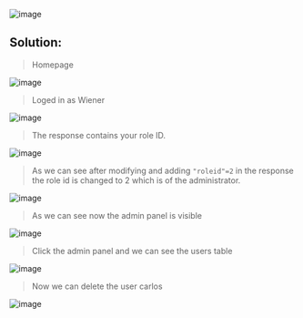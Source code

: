 ![image](https://github.com/udayk01/Web-Security/assets/52235763/6ab1442d-32b6-41eb-9c7c-8975adfc5b43)

## Solution:

> Homepage

![image](https://github.com/udayk01/Web-Security/assets/52235763/99372c40-3d83-4059-b32f-379c899fee70)

> Loged in as Wiener

![image](https://github.com/udayk01/Web-Security/assets/52235763/63f161a6-b86c-4542-9aa5-718536ff5dd0)

> The response contains your role ID.

![image](https://github.com/udayk01/Web-Security/assets/52235763/24cd642b-25dd-477a-996c-f35b13fc6f5b)

> As we can see after modifying and adding ```"roleid"=2``` in the response the role id is changed to 2 which is of the administrator.

![image](https://github.com/udayk01/Web-Security/assets/52235763/f529ab1e-366f-452c-b1ba-807de56b3df2)

> As we can see now the admin panel is visible

![image](https://github.com/udayk01/Web-Security/assets/52235763/2b1396f3-3538-4d5b-b352-aca04e751c06)

> Click the admin panel and we can see the users table

![image](https://github.com/udayk01/Web-Security/assets/52235763/ba268b8e-a5c0-4630-a19e-2855cf59cd97)

> Now we can delete the user carlos

![image](https://github.com/udayk01/Web-Security/assets/52235763/0865cda7-d5f6-4fc2-8bd3-35ae1675362d)


